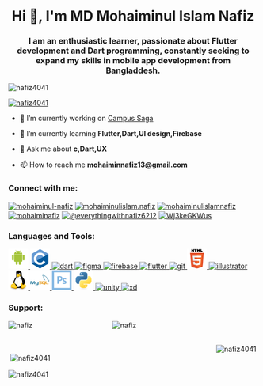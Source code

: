 <h1 align="center">Hi 👋, I'm MD Mohaiminul Islam Nafiz</h1>
<h3 align="center">I am an enthusiastic learner, passionate about Flutter development and Dart programming, constantly seeking to expand my skills in mobile app development from Bangladdesh.</h3>

<p align="left"> <img src="https://komarev.com/ghpvc/?username=nafiz4041&label=Profile%20views&color=0e75b6&style=flat" alt="nafiz4041" /> </p>

<p align="left"> <a href="https://github.com/ryo-ma/github-profile-trophy"><img src="https://github-profile-trophy.vercel.app/?username=nafiz4041" alt="nafiz4041" /></a> </p>

- 🔭 I’m currently working on [Campus Saga](https://github.com/Nafiz4041/Campus-Saga.git)

- 🌱 I’m currently learning **Flutter,Dart,UI design,Firebase**

- 💬 Ask me about **c,Dart,UX**

- 📫 How to reach me **mohaiminnafiz13@gmail.com**

<h3 align="left">Connect with me:</h3>
<p align="left">
<a href="https://linkedin.com/in/mohaiminul-nafiz" target="blank"><img align="center" src="https://raw.githubusercontent.com/rahuldkjain/github-profile-readme-generator/master/src/images/icons/Social/linked-in-alt.svg" alt="mohaiminul-nafiz" height="30" width="40" /></a>
<a href="https://fb.com/mohaiminulislam.nafiz" target="blank"><img align="center" src="https://raw.githubusercontent.com/rahuldkjain/github-profile-readme-generator/master/src/images/icons/Social/facebook.svg" alt="mohaiminulislam.nafiz" height="30" width="40" /></a>
<a href="https://instagram.com/mohaiminulislamnafiz" target="blank"><img align="center" src="https://raw.githubusercontent.com/rahuldkjain/github-profile-readme-generator/master/src/images/icons/Social/instagram.svg" alt="mohaiminulislamnafiz" height="30" width="40" /></a>
<a href="https://www.behance.net/mohaiminafiz" target="blank"><img align="center" src="https://raw.githubusercontent.com/rahuldkjain/github-profile-readme-generator/master/src/images/icons/Social/behance.svg" alt="mohaiminafiz" height="30" width="40" /></a>
<a href="https://www.youtube.com/c/@everythingwithnafiz6212" target="blank"><img align="center" src="https://raw.githubusercontent.com/rahuldkjain/github-profile-readme-generator/master/src/images/icons/Social/youtube.svg" alt="@everythingwithnafiz6212" height="30" width="40" /></a>
<a href="https://discord.gg/Wj3keGKWus" target="blank"><img align="center" src="https://raw.githubusercontent.com/rahuldkjain/github-profile-readme-generator/master/src/images/icons/Social/discord.svg" alt="Wj3keGKWus" height="30" width="40" /></a>
</p>

<h3 align="left">Languages and Tools:</h3>
<p align="left"> <a href="https://developer.android.com" target="_blank" rel="noreferrer"> <img src="https://raw.githubusercontent.com/devicons/devicon/master/icons/android/android-original-wordmark.svg" alt="android" width="40" height="40"/> </a> <a href="https://www.cprogramming.com/" target="_blank" rel="noreferrer"> <img src="https://raw.githubusercontent.com/devicons/devicon/master/icons/c/c-original.svg" alt="c" width="40" height="40"/> </a> <a href="https://dart.dev" target="_blank" rel="noreferrer"> <img src="https://www.vectorlogo.zone/logos/dartlang/dartlang-icon.svg" alt="dart" width="40" height="40"/> </a> <a href="https://www.figma.com/" target="_blank" rel="noreferrer"> <img src="https://www.vectorlogo.zone/logos/figma/figma-icon.svg" alt="figma" width="40" height="40"/> </a> <a href="https://firebase.google.com/" target="_blank" rel="noreferrer"> <img src="https://www.vectorlogo.zone/logos/firebase/firebase-icon.svg" alt="firebase" width="40" height="40"/> </a> <a href="https://flutter.dev" target="_blank" rel="noreferrer"> <img src="https://www.vectorlogo.zone/logos/flutterio/flutterio-icon.svg" alt="flutter" width="40" height="40"/> </a> <a href="https://git-scm.com/" target="_blank" rel="noreferrer"> <img src="https://www.vectorlogo.zone/logos/git-scm/git-scm-icon.svg" alt="git" width="40" height="40"/> </a> <a href="https://www.w3.org/html/" target="_blank" rel="noreferrer"> <img src="https://raw.githubusercontent.com/devicons/devicon/master/icons/html5/html5-original-wordmark.svg" alt="html5" width="40" height="40"/> </a> <a href="https://www.adobe.com/in/products/illustrator.html" target="_blank" rel="noreferrer"> <img src="https://www.vectorlogo.zone/logos/adobe_illustrator/adobe_illustrator-icon.svg" alt="illustrator" width="40" height="40"/> </a> <a href="https://www.linux.org/" target="_blank" rel="noreferrer"> <img src="https://raw.githubusercontent.com/devicons/devicon/master/icons/linux/linux-original.svg" alt="linux" width="40" height="40"/> </a> <a href="https://www.mysql.com/" target="_blank" rel="noreferrer"> <img src="https://raw.githubusercontent.com/devicons/devicon/master/icons/mysql/mysql-original-wordmark.svg" alt="mysql" width="40" height="40"/> </a> <a href="https://www.photoshop.com/en" target="_blank" rel="noreferrer"> <img src="https://raw.githubusercontent.com/devicons/devicon/master/icons/photoshop/photoshop-line.svg" alt="photoshop" width="40" height="40"/> </a> <a href="https://www.python.org" target="_blank" rel="noreferrer"> <img src="https://raw.githubusercontent.com/devicons/devicon/master/icons/python/python-original.svg" alt="python" width="40" height="40"/> </a> <a href="https://unity.com/" target="_blank" rel="noreferrer"> <img src="https://www.vectorlogo.zone/logos/unity3d/unity3d-icon.svg" alt="unity" width="40" height="40"/> </a> <a href="https://www.adobe.com/products/xd.html" target="_blank" rel="noreferrer"> <img src="https://cdn.worldvectorlogo.com/logos/adobe-xd.svg" alt="xd" width="40" height="40"/> </a> </p>

<h3 align="left">Support:</h3>
<p><a href="https://www.buymeacoffee.com/nafiz"> <img align="left" src="https://cdn.buymeacoffee.com/buttons/v2/default-yellow.png" height="50" width="210" alt="nafiz" /></a><a href="https://ko-fi.com/nafiz"> <img align="left" src="https://cdn.ko-fi.com/cdn/kofi3.png?v=3" height="50" width="210" alt="nafiz" /></a></p><br><br>

<p><img align="left" src="https://github-readme-stats.vercel.app/api/top-langs?username=nafiz4041&show_icons=true&locale=en&layout=compact" alt="nafiz4041" /></p>

<p>&nbsp;<img align="center" src="https://github-readme-stats.vercel.app/api?username=nafiz4041&show_icons=true&locale=en" alt="nafiz4041" /></p>

<p><img align="center" src="https://github-readme-streak-stats.herokuapp.com/?user=nafiz4041&" alt="nafiz4041" /></p>
